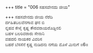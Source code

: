 +++
title = "006 ಸಹಸವೇನದು ಜೀಯ"

+++
ಸಹಸವೇನದು ಜೀಯ ನೆರೆದಿ  
ರ್ದಹಿತಬಲವೆನಗಾವ ಘನ ಬಿ  
ನ್ನಹವ ಕೇಳೈ ಕೃಷ್ಣ ಕೌರವರಾಯರೊಡ್ಡಿನಲಿ  
ಬಹಳ ಬಲರಿವರಾರು ಸೇನಾನಿ  
ವಹದಲಿ ನಾಯಕರ ವಿವರಿಸ  
ಬಹರೆ ಬೆಸಸೆನೆ ಕೃಷ್ಣ ನುಡಿದನು ನಗೆಯ ಮೊಳೆ ಮಿನುಗೆ     ॥6॥